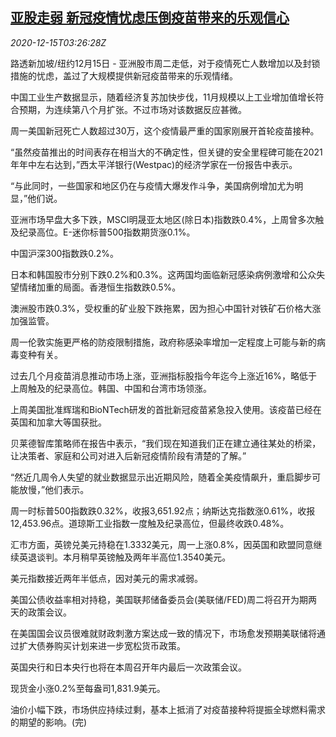 <!--1608004442000-->
[亚股走弱 新冠疫情忧虑压倒疫苗带来的乐观信心](https://cn.reuters.com/article/global-market-asia-covid-1215-idCNKBS28P0A5)
------

<div><i>2020-12-15T03:26:28Z</i></div><p>路透新加坡/纽约12月15日 - 亚洲股市周二走低，对于疫情死亡人数增加以及封锁措施的忧虑，盖过了大规模提供新冠疫苗带来的乐观情绪。</p><p>中国工业生产数据显示，随着经济复苏加快步伐，11月规模以上工业增加值增长符合预期，为连续第八个月扩张。不过市场对该数据反应甚微。</p><p>周一美国新冠死亡人数超过30万，这个疫情最严重的国家刚展开首轮疫苗接种。</p><p>“虽然疫苗推出的时间表存在相当大的不确定性，但关键的安全里程碑可能在2021年年中左右达到，”西太平洋银行(Westpac)的经济学家在一份报告中表示。</p><p>“与此同时，一些国家和地区仍在与疫情大爆发作斗争，美国病例增加尤为明显，”他们说。</p><p>亚洲市场早盘大多下跌，MSCI明晟亚太地区(除日本)指数跌0.4%，上周曾多次触及纪录高位。E-迷你标普500指数期货涨0.1%。</p><p>中国沪深300指数跌0.2%。</p><p>日本和韩国股市分别下跌0.2%和0.3%。这两国均面临新冠感染病例激增和公众失望情绪加重的局面。香港恒生指数跌0.5%。</p><p>澳洲股市跌0.3%，受权重的矿业股下跌拖累，因为担心中国针对铁矿石价格大涨加强监管。</p><p>周一伦敦实施更严格的防疫限制措施，政府称感染率增加一定程度上可能与新的病毒变种有关。</p><p>过去几个月疫苗消息推动市场上涨，亚洲指标股指今年迄今上涨近16%，略低于上周触及的纪录高位。韩国、中国和台湾市场领涨。</p><p>上周美国批准辉瑞和BioNTech研发的首批新冠疫苗紧急投入使用。该疫苗已经在英国和加拿大等国获批。</p><p>贝莱德智库策略师在报告中表示，“我们现在知道我们正在建立通往某处的桥梁，让决策者、家庭和公司对进入后新冠疫情阶段有清楚的了解。”</p><p>“然近几周令人失望的就业数据显示出近期风险，随着全美疫情飙升，重启脚步可能放慢，”他们表示。</p><p>周一时标普500指数跌0.32%，收报3,651.92点；纳斯达克指数涨0.61%，收报12,453.96点。道琼斯工业指数一度触及纪录高位，但最终收跌0.48%。</p><p>汇市方面，英镑兑美元持稳在1.3332美元，周一上涨0.8%，因英国和欧盟同意继续英退谈判。本月稍早英镑触及两年半高位1.3540美元。</p><p>美元指数接近两年半低点，因对美元的需求减弱。</p><p>美国公债收益率相对持稳，美国联邦储备委员会(美联储/FED)周二将召开为期两天的政策会议。</p><p>在美国国会议员很难就财政刺激方案达成一致的情况下，市场愈发预期美联储将通过扩大债券购买计划来进一步宽松货币政策。</p><p>英国央行和日本央行也将在本周召开年内最后一次政策会议。</p><p>现货金小涨0.2%至每盎司1,831.9美元。</p><p>油价小幅下跌，市场供应持续过剩，基本上抵消了对疫苗接种将提振全球燃料需求的期望的影响。(完)</p>
